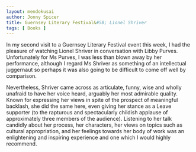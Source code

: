 ```yaml
---
layout: mendokusai
author: Jonny Spicer
title: Guernsey Literary Festival&#58; Lionel Shriver
tags: [ Books ]
---
```

In my second visit to a Guernsey Literary Festival event this week, I had the pleasure of watching Lionel Shriver in conversation with Libby Purves. 
Unfortunately for Ms Purves, I was less than blown away by her performance, although I regard Ms Shriver as something of an intellectual juggernaut 
so perhaps it was also going to be difficult to come off well by comparison.

Nevertheless, Shriver came across as articulate, funny, wise and wholly unafraid to have her voice heard, arguably her most admirable quality. 
Known for expressing her views in spite of the prospect of meaningful backlash, she did the same here, even giving her stance as a Leave supporter 
(to the rapturous and spectacularly childish applause of approximately three members of the audience). Listening to her talk candidly about her process, her 
characters, her views on topics such as cultural appropriation, and her feelings towards her body of work was an enlightening and inspiring 
experience and one which I would highly recommend. 